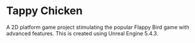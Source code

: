 # Tappy Chicken
A 2D platform game project stimulating the popular Flappy Bird game with advanced features.
This is created using Unreal Engine 5.4.3.

